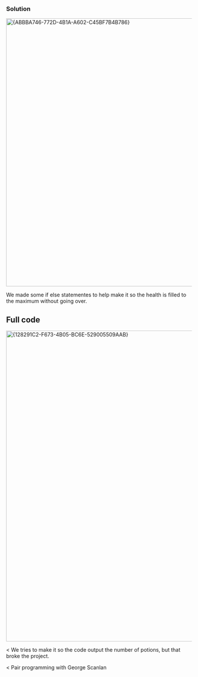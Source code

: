 ### Solution

<img width="728" alt="{ABBBA746-772D-4B1A-A602-C45BF7B4B786}" src="https://github.com/user-attachments/assets/5927c2ed-5f53-4f06-a09c-b401c9a0cb81">

We made some if else statementes to help make it so the health is filled to the maximum without going over.

## Full code

<img width="844" alt="{128291C2-F673-4B05-BC6E-529005509AAB}" src="https://github.com/user-attachments/assets/4f4a3b18-f4e5-4dc9-bb1b-91a8eae58da4">


< We tries to make it so the code output the number of potions, but that broke the project.

< Pair programming with George Scanlan
